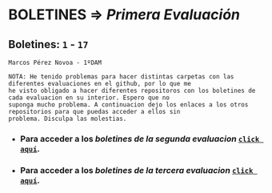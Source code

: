# BOLETINES => _Primera Evaluación_
## Boletines: `1` - `17`

`Marcos Pérez Novoa - 1ºDAM`

```
NOTA: He tenido problemas para hacer distintas carpetas con las diferentes evaluaciones en el github, por lo que me 
he visto obligado a hacer diferentes repositoros con los boletines de cada evaluacion en su interior. Espero que no 
suponga mucho problema. A continuacion dejo los enlaces a los otros repositorios para que puedas acceder a ellos sin 
problema. Disculpa las molestias.
```
- ### Para acceder a los *boletines de la segunda evaluacion* [`click aquí`](https://github.com/Endermaiter/BoletinesProgramacion2Evaluacion.git).
- ### Para acceder a los *boletines de la tercera evaluacion* [`click aquí`](https://github.com/Endermaiter/BoletinesProgramacion3Evaluacion.git).
